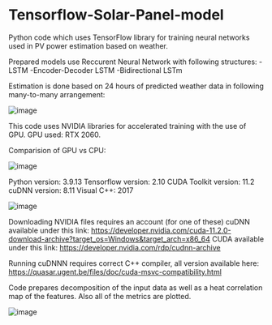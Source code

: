 # Tensorflow-Solar-Panel-model

Python code which uses TensorFlow library for training neural networks used in PV power estimation based on weather.

Prepared models use Reccurent Neural Network with following structures:
-LSTM
-Encoder-Decoder LSTM
-Bidirectional LSTm


Estimation is done based on 24 hours of predicted weather data in following many-to-many arrangement:

![image](https://github.com/Lonceg/Tensorflow-Solar-Panel-model/assets/92753179/bd5dddbb-902d-4429-9650-9d075b2f35f7)

This code uses NVIDIA libraries for accelerated training with the use of GPU. GPU used: RTX 2060.

Comparision of GPU vs CPU:

![image](https://github.com/Lonceg/Tensorflow-Solar-Panel-model/assets/92753179/68d0ef63-efad-4240-b5cf-106bfca70669)

Python version: 3.9.13 Tensorflow version: 2.10 CUDA Toolkit version: 11.2 cuDNN version: 8.11 Visual C++: 2017

![image](https://github.com/Lonceg/Tensorflow-Solar-Panel-model/assets/92753179/6900bffc-94b8-44df-ae5f-4139522fc8c8)

Downloading NVIDIA files requires an account (for one of these) cuDNN available under this link: https://developer.nvidia.com/cuda-11.2.0-download-archive?target_os=Windows&target_arch=x86_64 CUDA available under this link: https://developer.nvidia.com/rdp/cudnn-archive

Running cuDNNN requires correct C++ compiler, all version available here: https://quasar.ugent.be/files/doc/cuda-msvc-compatibility.html

Code prepares decomposition of the input data as well as a heat correlation map of the features. Also all of the metrics are plotted.

![image](https://github.com/Lonceg/Tensorflow-Solar-Panel-model/assets/92753179/01006388-e7ff-4861-a23f-4470cbaafac7)

